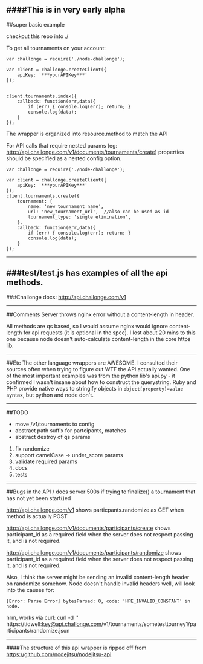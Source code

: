 ####This is in very early alpha
---
##super basic example

checkout this repo into ./

To get all tournaments on your account:

```
var challonge = require('./node-challonge');

var client = challonge.createClient({
	apiKey: '***yourAPIKey***'
});


client.tournaments.index({
	callback: function(err,data){
		if (err) { console.log(err); return; }
		console.log(data);
	}
});

```

The wrapper is organized into resource.method to match the API

For API calls that require nested params (eg: http://api.challonge.com/v1/documents/tournaments/create) properties should be specified as a nested config option.

```
var challonge = require('./node-challonge');

var client = challonge.createClient({
	apiKey: '***yourAPIKey***'
});
client.tournaments.create({
	tournament: {
		name: 'new_tournament_name',
		url: 'new_tournament_url',  //also can be used as id
		tournament_type: 'single elimination',
	},
	callback: function(err,data){
		if (err) { console.log(err); return; }
		console.log(data);
	}
});
```
---
###test/test.js has examples of all the api methods.
---
###Challonge docs: http://api.challonge.com/v1

----

##Comments
Server throws nginx error without a content-length in header.

All methods are qs based, so I would assume nginx would ignore content-length for api requests (it is optional in the spec). I lost about 20 mins to this one because node doesn't auto-calculate content-length in the core https lib.

---

##Etc
The other language wrappers are AWESOME. I consulted their sources often when trying to figure out WTF the API actually wanted. One of the most important examples was from the python lib's api.py - it confirmed I wasn't insane about how to construct the querystring.  Ruby and PHP provide native ways to stringify objects in ```object[property]=value``` syntax, but python and node don't.

---

##TODO
* move /v1/tournaments to config
* abstract path suffix for partcipants, matches
* abstract destroy of qs params

1. fix randomize
2. support camelCase -> under_score params
3. validate required params
4. docs
5. tests

---

##Bugs in the API / docs
server 500s if trying to finalize() a tournament that has not yet been start()ed

http://api.challonge.com/v1 shows particpants.randomize as GET when method is actually POST

http://api.challonge.com/v1/documents/participants/create shows participant_id as a required field when the server does not respect passing it, and is not required.

http://api.challonge.com/v1/documents/participants/randomize shows participant_id as a required field when the server does not respect passing it, and is not required.

Also, I think the server might be sending an invalid content-length header on randomize somehow. Node doesn't handle invalid headers well, will look into the causes for:

```
[Error: Parse Error] bytesParsed: 0, code: 'HPE_INVALID_CONSTANT' in node.
```

hrm, works via curl:
curl -d ''  https://tidwell:key@api.challonge.com/v1/tournaments/sometesttourney1/participants/randomize.json

---

####The structure of this api wrapper is ripped off from https://github.com/nodejitsu/nodejitsu-api